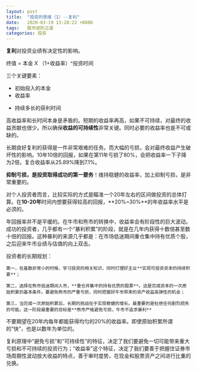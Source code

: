 ```yaml
---
layout: post
title:  "投资的思维（1）--复利"
date:   2020-03-19 13:28:22 +0800
tags:   股市进阶之道
categories: 投资
---
```


**复利**对投资业绩有决定性的影响。

终值 = 本金 X （1+收益率）^投资时间

三个关键要素：
+ 初始投入的本金
+ 收益率
* 持续多长的获利时间

高收益率和长时间本身是矛盾的。短期的收益率再高，如果不可持续，对最终的收益贡献也很少。所以确保**收益的可持续性**非常关键。同时必要的收益率也是不可或缺的。

长期良好复利的获得是一件非常艰难的任务。而大幅的亏损，会对最终收益产生破坏性的影响。10年10倍的回报，如果在第11年亏损了80%，会把收益率一下子降为2倍，复合收益率从25.89%降到7.1%。

**抑制亏损，是投资取得成功的第一要务**！维持稳健的收益率，加上抑制亏损，是非常重要的。

对个人投资者而言，比较实际的方式是瞄准一个20年左右的区间做投资的总体打算。在**10-20年**时间内想要获得较高的回报，**20%~30%**的年收益率水平是必须的。

年回报率并不是平缓的。在牛市和熊市的转换中，收益率会有阶段性的巨大波动。成功的投资者，几乎都有一个“暴利积累”的阶段，就是在几年内获得十数倍甚至数十倍的回报。这种暴利的来源几乎都是：在市场低迷期间重仓集中持有优质个股，之后迎来牛市业绩与估值的向上双击。

投资者的长期规划：

    第一，在基数非常小的时候，学习投资的相关知识，同时打理好主业**实现可投资资本的持续积累**；

    第二，选择在熊市低迷期间入市，**重仓并集中的持有优质的股票**。这是完成资本的一次原始积累的基本条件。要避免熊市的严重亏损，同时把握好牛市带来的资产收益高弹性的机会；

    第三，当完成一次原始积累后，长期的挑战在于实现稳健的增长。最重要的是杜绝任何剧烈损失的可能。这一阶段最重要的目标是**熊市严格避免亏损，牛市不追求暴利**

不要期望在20年内每年都能获得均匀的20%的收益率。即使原始积累所谓的“快”，也是以数年为单位的。

复利原理中“避免亏损”和“可持续性”的特征，决定了我们要避免一切可能带来重大亏损和不可持续的投资行为；“收益率”这个特征，决定了我们要善于把握住证券市场周期性波动放大收益的特点，善于审时度势，在现金和股票资产之间进行比重的兑换。